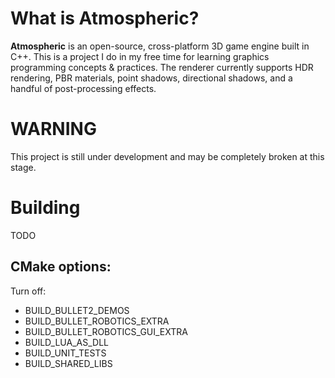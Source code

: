 # What is Atmospheric?
**Atmospheric** is an open-source, cross-platform 3D game engine built in C++. This is a project I do in my free time for learning graphics programming concepts & practices. The renderer currently supports HDR rendering, PBR materials, point shadows, directional shadows, and a handful of post-processing effects.

# WARNING
This project is still under development and may be completely broken at this stage.

# Building
TODO
## CMake options:
Turn off:
- BUILD_BULLET2_DEMOS
- BUILD_BULLET_ROBOTICS_EXTRA
- BUILD_BULLET_ROBOTICS_GUI_EXTRA
- BUILD_LUA_AS_DLL
- BUILD_UNIT_TESTS
- BUILD_SHARED_LIBS